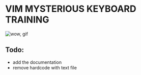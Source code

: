 # VIM MYSTERIOUS KEYBOARD TRAINING

![wow, gif](https://cloud.githubusercontent.com/assets/8445924/8143598/0d44f5e8-11a5-11e5-991a-58901affa745.gif)

## Todo:
- add the documentation
- remove hardcode with text file
